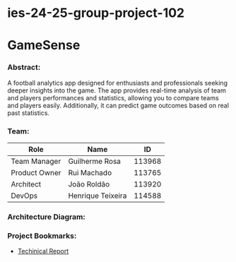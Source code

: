 # ies-24-25-group-project-102
# GameSense

### Abstract:
A football analytics app designed for enthusiasts and professionals seeking deeper insights into the game. The app provides real-time analysis of team and players performances and statistics, allowing you to compare teams and players easily. Additionally, it can predict game outcomes based on real past statistics.

### Team:
| Role           | Name                | ID      |
|----------------|---------------------|---------|
| Team Manager   | Guilherme Rosa      | 113968  |
| Product Owner  | Rui Machado         | 113765  |
| Architect      | João Roldão         | 113920  |
| DevOps         | Henrique Teixeira   | 114588  |


### Architecture Diagram:

### Project Bookmarks:
- [Techinical Report](https://docs.google.com/document/d/14iEpP1nA6GQlaKaBDCx4pxvmxFkPeFjIGneApi_osqo/edit?usp=sharing)